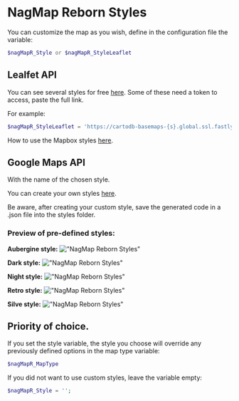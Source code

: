 NagMap Reborn Styles
=====
You can customize the map as you wish, define in the configuration file the variable:
```PHP
$nagMapR_Style or $nagMapR_StyleLeaflet
```

## Lealfet API
You can see several styles for free [here](http://leaflet-extras.github.io/leaflet-providers/preview/).
Some of these need a token to access, paste the full link.

For example: 
```PHP
$nagMapR_StyleLeaflet = 'https://cartodb-basemaps-{s}.global.ssl.fastly.net/dark_nolabels/{z}/{x}/{y}{r}.png';
```

How to use the Mapbox styles [here](https://github.com/jocafamaka/nagmapReborn/wiki/How-to-use-the-Mapbox-styles-on-Leaflet%3F).

## Google Maps API
With the name of the chosen style.

You can create your own styles [here](https://mapstyle.withgoogle.com/).

Be aware, after creating your custom style, save the generated code in a .json file into the styles folder.

### Preview of pre-defined styles:

**Aubergine style:**
!["NagMap Reborn Styles"](https://i.imgur.com/FAU7lOp.png "Aubergine style")

**Dark style:**
!["NagMap Reborn Styles"](https://i.imgur.com/QPeh3AN.png "Dark style")

**Night style:**
!["NagMap Reborn Styles"](https://i.imgur.com/EaArsvB.png "Night style")

**Retro style:**
!["NagMap Reborn Styles"](https://i.imgur.com/GWxQc23.png "Retro style")

**Silve style:**
!["NagMap Reborn Styles"](https://i.imgur.com/hiEQEJU.png "Silve style")


## Priority of choice.

If you set the style variable, the style you choose will override any previously defined options in the map type variable:
```PHP
$nagMapR_MapType
```
If you did not want to use custom styles, leave the variable empty:
```PHP
$nagMapR_Style = '';
```